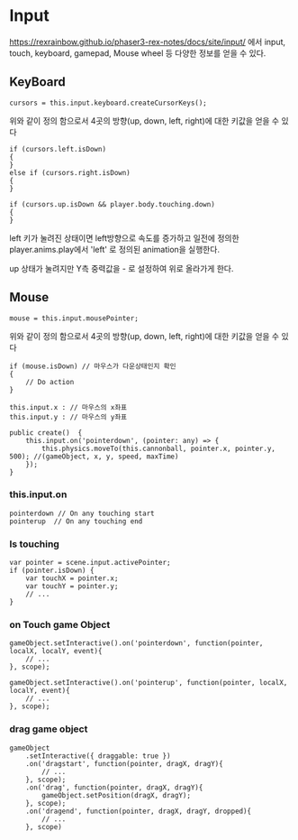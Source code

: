 

# Input
https://rexrainbow.github.io/phaser3-rex-notes/docs/site/input/ 에서 input, touch, keyboard, gamepad, Mouse wheel 등 다양한 정보를 얻을 수 있다.

## KeyBoard
```
cursors = this.input.keyboard.createCursorKeys();
```
위와 같이 정의 함으로서 4곳의 방향(up, down, left, right)에 대한 키값을 얻을 수 있다

```
if (cursors.left.isDown)
{
}
else if (cursors.right.isDown)
{
}

if (cursors.up.isDown && player.body.touching.down)
{
}
```
left 키가 눌려진 상태이면 left방향으로 속도를 증가하고 일전에 정의한 player.anims.play에서 'left' 로 정의된 animation을 실행한다.

up 상태가 눌려지만 Y측 중력값을 - 로 설정하여 위로 올라가게 한다.


## Mouse

```
mouse = this.input.mousePointer;
```
위와 같이 정의 함으로서 4곳의 방향(up, down, left, right)에 대한 키값을 얻을 수 있다

```
if (mouse.isDown) // 마우스가 다운상태인지 확인
{
    // Do action
}

```
```
this.input.x : // 마우스의 x좌표
this.input.y : // 마우스의 y좌표
```

```
public create()  {
    this.input.on('pointerdown', (pointer: any) => {
        this.physics.moveTo(this.cannonball, pointer.x, pointer.y, 500); //(gameObject, x, y, speed, maxTime)
    });
}
```
### this.input.on
```
pointerdown // On any touching start
pointerup  // On any touching end
```

### Is touching
```
var pointer = scene.input.activePointer;
if (pointer.isDown) {
    var touchX = pointer.x;
    var touchY = pointer.y;
    // ...
}
```

### on Touch game Object
```
gameObject.setInteractive().on('pointerdown', function(pointer, localX, localY, event){
    // ...
}, scope);

gameObject.setInteractive().on('pointerup', function(pointer, localX, localY, event){
    // ...
}, scope);
```

### drag game object
```
gameObject
    .setInteractive({ draggable: true })
    .on('dragstart', function(pointer, dragX, dragY){
        // ...
    }, scope);
    .on('drag', function(pointer, dragX, dragY){
        gameObject.setPosition(dragX, dragY);
    }, scope);
    .on('dragend', function(pointer, dragX, dragY, dropped){
        // ...
    }, scope)
```

